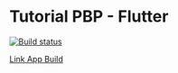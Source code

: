 # Tutorial PBP - Flutter
[![Build status](https://build.appcenter.ms/v0.1/apps/70b74743-4ceb-469f-a873-1ea01cd3afc4/branches/master/badge)](https://appcenter.ms)

[Link App Build](https://install.appcenter.ms/orgs/pbp-2024/apps/tutorial/distribution_groups/tutorial)